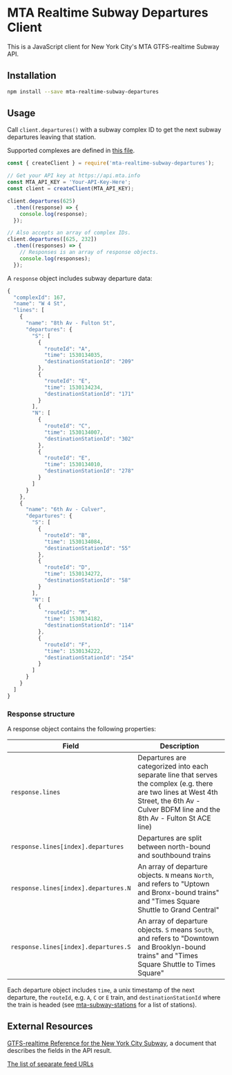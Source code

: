 # MTA Realtime Subway Departures Client

This is a JavaScript client for New York City's MTA GTFS-realtime Subway API.

## Installation

```bash
npm install --save mta-realtime-subway-departures
```

## Usage

Call `client.departures()` with a subway complex ID to get the next subway departures leaving that station.

Supported complexes are defined in [this file](https://github.com/ericandrewlewis/mta-subway-complexes/blob/master/complexes.json).

```js
const { createClient } = require('mta-realtime-subway-departures');

// Get your API key at https://api.mta.info
const MTA_API_KEY = 'Your-API-Key-Here';
const client = createClient(MTA_API_KEY);

client.departures(625)
  .then((response) => {
    console.log(response);
  });

// Also accepts an array of complex IDs.
client.departures([625, 232])
  .then((responses) => {
    // Responses is an array of response objects.
    console.log(responses);
  });
```

A `response` object includes subway departure data:

```js
{
  "complexId": 167,
  "name": "W 4 St",
  "lines": [
    {
      "name": "8th Av - Fulton St",
      "departures": {
        "S": [
          {
            "routeId": "A",
            "time": 1530134035,
            "destinationStationId": "209"
          },
          {
            "routeId": "E",
            "time": 1530134234,
            "destinationStationId": "171"
          }
        ],
        "N": [
          {
            "routeId": "C",
            "time": 1530134007,
            "destinationStationId": "302"
          },
          {
            "routeId": "E",
            "time": 1530134010,
            "destinationStationId": "278"
          }
        ]
      }
    },
    {
      "name": "6th Av - Culver",
      "departures": {
        "S": [
          {
            "routeId": "B",
            "time": 1530134084,
            "destinationStationId": "55"
          },
          {
            "routeId": "D",
            "time": 1530134272,
            "destinationStationId": "58"
          }
        ],
        "N": [
          {
            "routeId": "M",
            "time": 1530134182,
            "destinationStationId": "114"
          },
          {
            "routeId": "F",
            "time": 1530134222,
            "destinationStationId": "254"
          }
        ]
      }
    }
  ]
}

```

### Response structure

A response object contains the following properties:

| Field                  | Description |
|------------------------|-------------|
| `response.lines`             | Departures are categorized into each separate line that serves the complex (e.g. there are two lines at West 4th Street, the 6th Av - Culver BDFM line and the 8th Av - Fulton St ACE line) |
| `response.lines[index].departures` | Departures are split between north-bound and southbound trains |
| `response.lines[index].departures.N` | An array of departure objects. `N` means `North`, and refers to "Uptown and Bronx-bound trains" and "Times Square Shuttle to Grand Central" |
| `response.lines[index].departures.S` | An array of departure objects. `S` means `South`, and refers to "Downtown and Brooklyn-bound trains" and "Times Square Shuttle to Times Square" |

Each departure object includes `time`, a unix timestamp of the next departure, the `routeId`, e.g. `A`, `C` or `E` train, and `destinationStationId` where the train is headed (see [mta-subway-stations](https://www.npmjs.com/package/mta-subway-stations) for a list of stations).

## External Resources

[GTFS-realtime Reference for the New York City Subway](http://datamine.mta.info/sites/all/files/pdfs/GTFS-Realtime-NYC-Subway%20version%201%20dated%207%20Sep.pdf), a document that describes the fields in the API result.

[The list of separate feed URLs](http://datamine.mta.info/list-of-feeds)